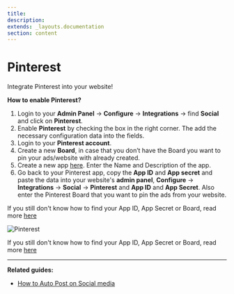 ```yaml
---
title:
description:
extends: _layouts.documentation
section: content
---
```


# Pinterest

Integrate Pinterest into your website! 

**How to enable Pinterest?**
1. Login  to your **Admin Panel** -> **Configure** -> **Integrations** ->  find **Social** and click on **Pinterest**. 
2. Enable **Pinterest** by checking the box in the right corner. The add the necessary configuration data into the fields. 
3. Login to your **Pinterest account**.
4. Create a new **Board**, in case that you don’t have the Board you want to pin your ads/website with already created.
5. Create a new app  [here](https://developers.pinterest.com/apps/). Enter the Name and Description of the app.
6. Go back to your Pinterest app, copy the **App ID** and **App secret** and paste the data into your website's **admin panel**, **Configure** -> **Integrations** -> **Social** -> **Pinterest** and  **App ID** and **App Secret**. Also enter the Pinterest Board that you want to pin the ads from your website.

If you still don't know how to find your App ID, App Secret or Board, read more [here](https://developers.pinterest.com/docs/api/overview/?)

![Pinterest](https://raw.githubusercontent.com/yclas/guides/master/images/pinterest.png)

If you still don't know how to find your App ID, App Secret or Board, read more [here](https://developers.pinterest.com/docs/api/overview/?)


---

**Related guides:**

-   [How to Auto Post on Social media](/docs/publilsh-options-auto-post-on-social-media)


